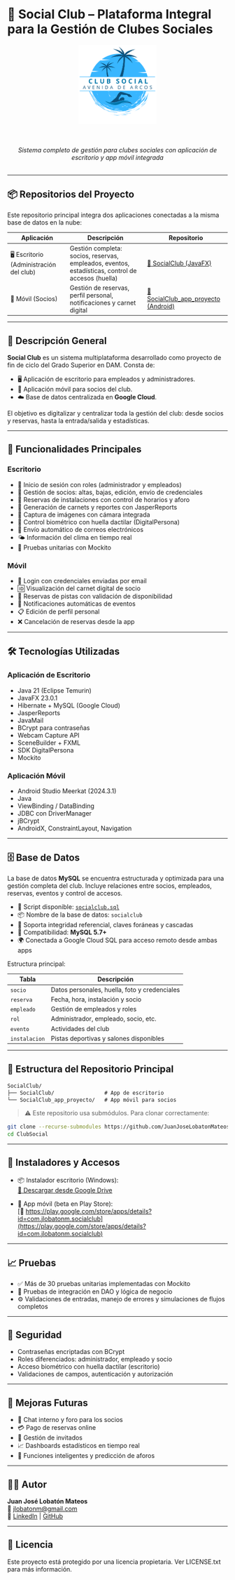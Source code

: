 # 🏢 Social Club – Plataforma Integral para la Gestión de Clubes Sociales

<div align="center">
  <img src="assets/logo.png" alt="Logo del Club Social" width="180" />

  <br><br>
  <em>Sistema completo de gestión para clubes sociales con aplicación de escritorio y app móvil integrada</em>
  <br><br>
</div>

---

## 📦 Repositorios del Proyecto

Este repositorio principal integra dos aplicaciones conectadas a la misma base de datos en la nube:

| Aplicación | Descripción | Repositorio |
|-----------|-------------|-------------|
| 🖥️ Escritorio (Administración del club) | Gestión completa: socios, reservas, empleados, eventos, estadísticas, control de accesos (huella) | [🔗 SocialClub (JavaFX)](https://github.com/JuanJoseLobatonMateos/SocialClub) |
| 📱 Móvil (Socios) | Gestión de reservas, perfil personal, notificaciones y carnet digital | [🔗 SocialClub_app_proyecto (Android)](https://github.com/JuanJoseLobatonMateos/SocialClub_app_proyecto) |

---

## 🧠 Descripción General

**Social Club** es un sistema multiplataforma desarrollado como proyecto de fin de ciclo del Grado Superior en DAM. Consta de:

- 🖥️ Aplicación de escritorio para empleados y administradores.
- 📱 Aplicación móvil para socios del club.
- ☁️ Base de datos centralizada en **Google Cloud**.

El objetivo es digitalizar y centralizar toda la gestión del club: desde socios y reservas, hasta la entrada/salida y estadísticas.

---

## 🚀 Funcionalidades Principales

### Escritorio
- 🔐 Inicio de sesión con roles (administrador y empleados)
- 👥 Gestión de socios: altas, bajas, edición, envío de credenciales
- 📅 Reservas de instalaciones con control de horarios y aforo
- 🧾 Generación de carnets y reportes con JasperReports
- 📸 Captura de imágenes con cámara integrada
- 🧬 Control biométrico con huella dactilar (DigitalPersona)
- 📧 Envío automático de correos electrónicos
- 🌤️ Información del clima en tiempo real
- 🧪 Pruebas unitarias con Mockito

### Móvil
- 🔐 Login con credenciales enviadas por email
- 🆔 Visualización del carnet digital de socio
- 📆 Reservas de pistas con validación de disponibilidad
- 🔔 Notificaciones automáticas de eventos
- 📋 Edición de perfil personal
- ❌ Cancelación de reservas desde la app

---

## 🛠️ Tecnologías Utilizadas

### Aplicación de Escritorio
- Java 21 (Eclipse Temurin)
- JavaFX 23.0.1
- Hibernate + MySQL (Google Cloud)
- JasperReports
- JavaMail
- BCrypt para contraseñas
- Webcam Capture API
- SceneBuilder + FXML
- SDK DigitalPersona
- Mockito

### Aplicación Móvil
- Android Studio Meerkat (2024.3.1)
- Java
- ViewBinding / DataBinding
- JDBC con DriverManager
- jBCrypt
- AndroidX, ConstraintLayout, Navigation

---

## 🗄️ Base de Datos

La base de datos **MySQL** se encuentra estructurada y optimizada para una gestión completa del club. Incluye relaciones entre socios, empleados, reservas, eventos y control de accesos.

- 💾 Script disponible: [`socialclub.sql`](./socialclub.sql)
- 📦 Nombre de la base de datos: `socialclub`
- 🔐 Soporta integridad referencial, claves foráneas y cascadas
- 🎯 Compatibilidad: **MySQL 5.7+**
- 🌍 Conectada a Google Cloud SQL para acceso remoto desde ambas apps

Estructura principal:

| Tabla           | Descripción                                     |
|------------------|-------------------------------------------------|
| `socio`          | Datos personales, huella, foto y credenciales  |
| `reserva`        | Fecha, hora, instalación y socio               |
| `empleado`       | Gestión de empleados y roles                   |
| `rol`            | Administrador, empleado, socio, etc.           |
| `evento`         | Actividades del club                           |
| `instalacion`    | Pistas deportivas y salones disponibles        |

---

## 📁 Estructura del Repositorio Principal

```
SocialClub/
├── SocialClub/                # App de escritorio
└── SocialClub_app_proyecto/   # App móvil para socios
```

> ⚠️ Este repositorio usa submódulos. Para clonar correctamente:

```bash
git clone --recurse-submodules https://github.com/JuanJoseLobatonMateos/ClubSocial.git
cd ClubSocial
```

---

## 📲 Instaladores y Accesos

- 📦 Instalador escritorio (Windows):  
  [🔗 Descargar desde Google Drive](https://drive.google.com/file/d/1O8eYR2HjK1HJ6BuutddeIuD2IJwepNFp/view?usp=drive_link)

- 📱 App móvil (beta en Play Store):  
  [🔗 https://play.google.com/store/apps/details?id=com.jlobatonm.socialclub](https://play.google.com/store/apps/details?id=com.jlobatonm.socialclub)

---

## 📈 Pruebas

- ✅ Más de 30 pruebas unitarias implementadas con Mockito
- 🧪 Pruebas de integración en DAO y lógica de negocio
- ⚙️ Validaciones de entradas, manejo de errores y simulaciones de flujos completos

---

## 🔐 Seguridad

- Contraseñas encriptadas con BCrypt
- Roles diferenciados: administrador, empleado y socio
- Acceso biométrico con huella dactilar (escritorio)
- Validaciones de campos, autenticación y autorización

---

## 🔮 Mejoras Futuras

- 💬 Chat interno y foro para los socios
- 💳 Pago de reservas online
- 🧾 Gestión de invitados
- 📈 Dashboards estadísticos en tiempo real
- 🤖 Funciones inteligentes y predicción de aforos

---

## 👨‍💻 Autor

**Juan José Lobatón Mateos**  
📧 [jlobatonm@gmail.com](mailto:jlobatonm@gmail.com)  
🔗 [LinkedIn](https://www.linkedin.com/in/jjlobatonmateos) | [GitHub](https://github.com/JuanJoseLobatonMateos)

---

## 📝 Licencia

Este proyecto está protegido por una licencia propietaria. Ver LICENSE.txt para más información.
